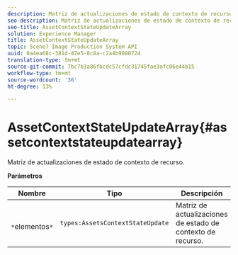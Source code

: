 ```yaml
---
description: Matriz de actualizaciones de estado de contexto de recurso.
seo-description: Matriz de actualizaciones de estado de contexto de recurso.
seo-title: AssetContextStateUpdateArray
solution: Experience Manager
title: AssetContextStateUpdateArray
topic: Scene7 Image Production System API
uuid: 0a4ea68c-381d-47e5-8c8a-c2a4b9080724
translation-type: tm+mt
source-git-commit: 7bc7b3a86fbcdc57cfdc31745fae3afc06e44b15
workflow-type: tm+mt
source-wordcount: '36'
ht-degree: 13%

---
```



# AssetContextStateUpdateArray{#assetcontextstateupdatearray}

Matriz de actualizaciones de estado de contexto de recurso.

**Parámetros**

| Nombre | Tipo | Descripción |
|---|---|---|
| ` *`elementos`*` | `types:AssetsContextStateUpdate` | Matriz de actualizaciones de estado de contexto de recurso. |

